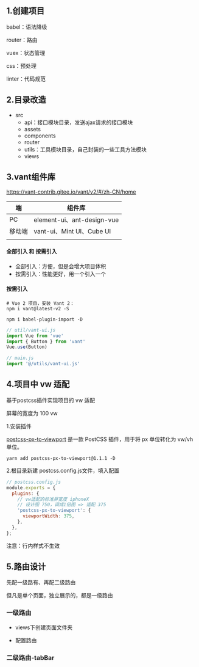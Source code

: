 ## 1.创建项目

babel：语法降级

router：路由

vuex：状态管理

css：预处理

linter：代码规范

## 2.目录改造

- src
  - api：接口模块目录，发送ajax请求的接口模块
  - assets
  - components
  - router
  - utils：工具模块目录，自己封装的一些工具方法模块
  - views

## 3.vant组件库

https://vant-contrib.gitee.io/vant/v2/#/zh-CN/home

| 端     | 组件库                     |
| ------ | -------------------------- |
| PC     | element-ui、ant-design-vue |
| 移动端 | vant-ui、Mint UI、Cube UI  |
|        |                            |

#### 全部引入 和 按需引入

- 全部引入：方便，但是会增大项目体积
- 按需引入：性能更好，用一个引入一个

#### 按需引入

```shell
# Vue 2 项目，安装 Vant 2：
npm i vant@latest-v2 -S

npm i babel-plugin-import -D
```

```jsx
// util/vant-ui.js
import Vue from 'vue'
import { Button } from 'vant'
Vue.use(Button)

// main.js
import '@/utils/vant-ui.js'
```



## 4.项目中 vw 适配

基于postcss插件实现项目的 vw 适配

屏幕的宽度为 100 vw

1.安装插件

[postcss-px-to-viewport](https://github.com/evrone/postcss-px-to-viewport) 是一款 PostCSS 插件，用于将 px 单位转化为 vw/vh 单位。

```shell
yarn add postcss-px-to-viewport@1.1.1 -D
```

2.根目录新建 postcss.config.js文件，填入配置

```js
// postcss.config.js
module.exports = {
  plugins: {
    // vw适配的标准屏宽度 iphoneX
    // 设计图 750，调成1倍图 => 适配 375
    'postcss-px-to-viewport': {
      viewportWidth: 375,
    },
  },
};
```

注意：行内样式不生效



## 5.路由设计

先配一级路有、再配二级路由

但凡是单个页面，独立展示的，都是一级路由

### 一级路由

- views下创建页面文件夹

- 配置路由



### 二级路由-tabBar